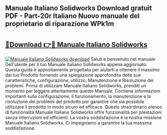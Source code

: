 ## Manuale Italiano Solidworks Download gratuit PDF - Part-20r Italiano Nuovo manuale del proprietario di riparazione WPk1m

# <h2><a href="http://dfam33.blite.top/?on=Manuale+Italiano+Solidworks">🔗Download 👉🔴 Manuale Italiano Solidworks</a></h2>

[![Manuale Italiano Solidworks download](https://i.imgur.com/lujVjoI.png)](http://dfam33.blite.top/?on=Manuale+Italiano+Solidworks)
Saluti e benvenuto nel manuale Dell'utente per il tuo Manuale Italiano Solidworks appena aggiornato. Questa guida è appositamente progettata per aiutarti a ottenere il massimo dal tuo Prodotto fornendo una spiegazione approfondita delle sue caratteristiche, configurazione, utilizzo, Manutenzione e Risoluzione dei problemi. Prima di utilizzare Manuale Italiano Solidworks, prenditi un momento per leggere attentamente questo Manuale. Contiene informazioni importanti sulla configurazione, il funzionamento, la manutenzione e la risoluzione dei problemi del prodotto per garantire che sia possibile utilizzare il prodotto in modo sicuro ed efficace. Questo straordinario elenco di funzionalità Manuale Italiano Solidworks offre funzionalità per prestazioni senza interruzioni ed efficienti. La vostra soddisfazione è la nostra missione Manuale Italiano Solidworks. Ci impegniamo a garantire la tua massima soddisfazione.
